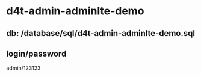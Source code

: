 # d4t-admin-adminlte-demo

## db: /database/sql/d4t-admin-adminlte-demo.sql

## login/password
admin/123123